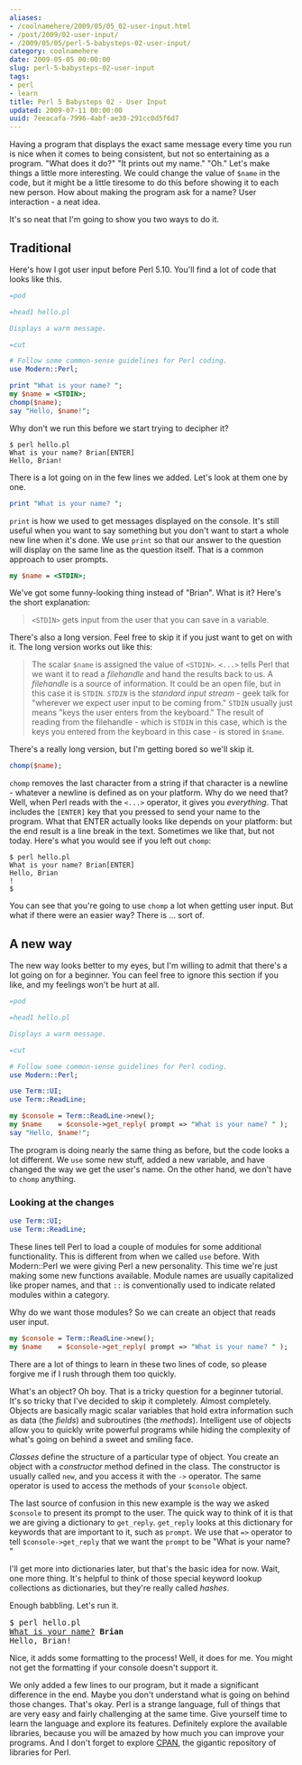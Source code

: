```yaml
---
aliases:
- /coolnamehere/2009/05/05_02-user-input.html
- /post/2009/02-user-input/
- /2009/05/05/perl-5-babysteps-02-user-input/
category: coolnamehere
date: 2009-05-05 00:00:00
slug: perl-5-babysteps-02-user-input
tags:
- perl
- learn
title: Perl 5 Babysteps 02 - User Input
updated: 2009-07-11 00:00:00
uuid: 7eeacafa-7996-4abf-ae30-291cc0d5f6d7
---
```


Having a program that displays the exact same message every time you
run is nice when it comes to being consistent, but not so entertaining
as a program. "What does it do?" "It prints out my name." "Oh."
Let's make things a little more interesting. We could change the value 
of `$name` in the code, but it might be a little tiresome to do this before 
showing it to each new person. How about making the program ask for a name? 
User interaction - a neat idea.
<!--more-->

It's so neat that I'm going to show you two ways to do it.

## Traditional

Here's how I got user input before Perl 5.10. You'll find a lot of code
that looks like this.

``` perl
=pod

=head1 hello.pl

Displays a warm message.

=cut

# Follow some common-sense guidelines for Perl coding.
use Modern::Perl;

print "What is your name? ";
my $name = <STDIN>;
chomp($name);
say "Hello, $name!";
```

Why don't we run this before we start trying to decipher it?

    $ perl hello.pl
    What is your name? Brian[ENTER]
    Hello, Brian!

There is a lot going on in the few lines we added. Let's look at them one by one.

``` perl
print "What is your name? ";
```

`print` is how we used to get messages displayed on the console. It's still
useful when you want to say something but you don't want to start a whole new
line when it's done. We use `print` so that our answer to the question will
display on the same line as the question itself. That is a common approach
to user prompts.

``` perl
my $name = <STDIN>;
```

We've got some funny-looking thing instead of "Brian". What is it?  Here's the 
short explanation:

> `<STDIN>` gets input from the user that you can save in a variable.

There's also a long version. Feel free to skip it if you just want to get on 
with it. The long version works out like this:

> The scalar `$name` is assigned the value of `<STDIN>`. `<...>` tells Perl
> that we want it to read a *filehandle* and hand the results back to us. A
> *filehandle* is a source of information. It could be an open file, but in
> this case it is `STDIN`. *`STDIN`* is the *standard input stream* - geek talk
> for "wherever we expect user input to be coming from." `STDIN` usually just
> means "keys the user enters from the keyboard." The result of reading from
> the filehandle - which is `STDIN` in this case, which is the keys you entered
> from the keyboard in this case - is stored in `$name`.

There's a really long version, but I'm getting bored so we'll skip it.

``` perl
chomp($name);
```


`chomp` removes the last character from a string if that character is 
a newline - whatever a newline is defined as on your platform. Why do we need 
that? Well, when Perl reads with the `<...>` operator, it gives 
you *everything*. That includes the `[ENTER]` key that you pressed to send your 
name to the program. What that ENTER actually looks like depends on your platform:
but the end result is a line break in the text. Sometimes we like that, but not
today. Here's what you would see if you left out `chomp`:

    $ perl hello.pl
    What is your name? Brian[ENTER]
    Hello, Brian
    !
    $

You can see that you're going to use `chomp` a lot when getting user input. But
what if there were an easier way? There is ... sort of.

## A new way

The new way looks better to my eyes, but I'm willing to admit that there's a lot
going on for a beginner. You can feel free to ignore this section if you like,
and my feelings won't be hurt at all.

``` perl
=pod

=head1 hello.pl

Displays a warm message.

=cut

# Follow some common-sense guidelines for Perl coding.
use Modern::Perl;

use Term::UI;
use Term::ReadLine;

my $console = Term::ReadLine->new();
my $name    = $console->get_reply( prompt => "What is your name? " );
say "Hello, $name!";
```

The program is doing nearly the same thing as before, but the code looks a 
lot different. We `use` some new stuff, added a new variable, and have changed
the way we get the user's name. On the other hand, we don't have to `chomp`
anything.

### Looking at the changes

``` perl
use Term::UI;
use Term::ReadLine;
```

These lines tell Perl to load a couple of modules for some additional
functionality. This is different from when we called `use` before. With
Modern::Perl we were giving Perl a new personality. This
time we're just making some new functions available. Module names are usually
capitalized like proper names, and that `::` is conventionally used to indicate
related modules within a category.

Why do we want those modules? So we can create an object that reads user input.

``` perl
my $console = Term::ReadLine->new();
my $name    = $console->get_reply( prompt => "What is your name? " );
```

There are a lot of things to learn in these two lines of code, so please
forgive me if I rush through them too quickly.

What's an object? Oh boy. That is a tricky question for a beginner tutorial.
It's so tricky that I've decided to skip it completely. Almost completely.
Objects are basically magic scalar variables that hold extra information
such as data (the *fields*) and subroutines (the *methods*). Intelligent
use of objects allow you to quickly write powerful programs while hiding the
complexity of what's going on behind a sweet and smiling face.

*Classes* define the structure of a particular type of object. You create an
object with a *constructor* method defined in the class. The constructor is
usually called `new`, and you access it with the `->` operator. The same
operator is used to access the methods of your `$console` object.

The last source of confusion in this new example is the way we asked `$console`
to present its prompt to the user. The quick way to think of it is that we are
giving a dictionary to `get_reply`. `get_reply` looks at this dictionary for
keywords that are important to it, such as `prompt`. We use that `=>` operator
to tell `$console->get_reply` that we want the `prompt` to be "What is 
your name? "

I'll get more into dictionaries later, but that's the basic idea for now. Wait,
one more thing. It's helpful to think of those special keyword lookup collections
as dictionaries, but they're really called *hashes*.

Enough babbling. Let's run it.

<pre>
$ perl hello.pl
<u>What is your name?</u> <b>Brian</b>
Hello, Brian!
</pre>

Nice, it adds some formatting to the process! Well, it does for me. You might 
not get the formatting if your console doesn't support it.

We only added a few lines to our program, but it made a significant difference
in the end. Maybe you don't understand what is going on behind those changes.
That's okay. Perl is a strange language, full of things that are very easy and
fairly challenging at the same time. Give yourself time to learn the language
and explore its features. Definitely explore the available libraries,
because you will be amazed by how much you can improve your programs. And
I don't forget to explore [CPAN](http://www.cpan.org/), the gigantic repository
of libraries for Perl.